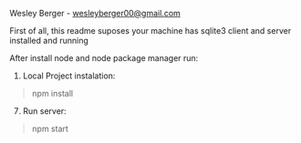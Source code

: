 Wesley Berger - wesleyberger00@gmail.com


First of all, this readme suposes your machine has sqlite3 client and server installed and running

After install node and node package manager run:

1) Local Project instalation:

  > npm install


7) Run server:

  > npm start